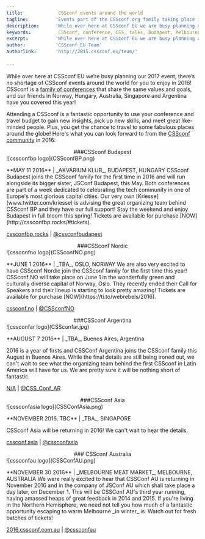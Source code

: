 ```yaml
---
title:             CSSconf events around the world
tagline:          'Events part of the CSSconf.org family taking place in 2016'
description:      'While over here at CSSconf EU we are busy planning our 2017 event, there is no shortage of CSSconf events around     the world!'
keywords:          CSSconf, conference, CSS, talks, Budapest, Melbourne, US, Buenos Aires
excerpt:          'While over here at CSSconf EU we are busy planning our 2017 event, there is no shortage of CSSconf events around     the world!'
author:           'CSSconf EU Team'
authorlink:       'http://2015.cssconf.eu/team/'

---
```



While over here at CSSconf EU we’re busy planning our 2017 event, there’s no shortage of CSSconf events around the world for you to enjoy in 2016! CSSconf is a [family of conferences](http://cssconf.org/) that share the same values and goals, and our friends in Norway, Hungary, Australia, Singapore and Argentina have you covered this year!

Attending a CSSconf is a fantastic opportunity to use your conference and travel budget to gain new insights, pick up new skills, and meet great like-minded people. Plus, you get the chance to travel to some fabulous places around the globe! Here's what you can look forward to from the [CSSconf community](http://cssconf.org/) in 2016:

<div align="center">
###CSSconf Budapest
</div>
<div class="blog-img blog-img--center">
  ![cssconfbp logo](CSSconfBP.png)

  <p>
  **MAY 11 2016** | _AKVÁRIUM KLUB_, BUDAPEST, HUNGARY  
  CSSconf Budapest joins the CSSconf family for the first time in 2016 and will run alongside its bigger sister, JSConf Budapest, this May. Both conferences are part of a week dedicated to celebrating the tech community in one of Europe's most glorious capital cities. Our very own [Kriesse](www.twitter.com/kriesse) is advising the great organizing team behind CSSconf BP and they have our full support! Stay the weekend and enjoy Budapest in full bloom this spring! Tickets are available for purchase [NOW](http://cssconfbp.rocks/#tickets).  


  [cssconfbp.rocks](http://cssconfbp.rocks/) | [@cssconfbudapest](https://twitter.com/cssconfbudapest)
  </p>
</div>  


<div align="center">
###CSSconf Nordic
</div>
<div class="blog-img blog-img--center">
  ![cssconfno logo](CSSconfNO.png)
  <p>
  **JUNE 1 2016** | _TBA_, OSLO, NORWAY  
  We are also very excited to have CSSconf Nordic join the CSSconf family for the first time this year! CSSconf NO will take place on June 1 in the wonderfully green and culturally diverse capital of Norway, Oslo. They recently ended their Call for Speakers and their lineup is starting to look pretty amazing! Tickets are available for purchase [NOW](https://ti.to/webrebels/2016).

  [cssconf.no](http://cssconf.no/) | [@CSSconfNO](https://twitter.com/CSSconfNO)
  </p>
</div>

<div align="center">
###CSSconf Argentina
</div>
<div class="blog-img blog-img--center">
  ![cssconfar logo](CSSconfar.jpg)
  <p>
  **AUGUST 7 2016** | _TBA_, Buenos Aires, Argentina  

2016 is a year of firsts and CSSConf Argentina joins the CSSconf family this August in Buenos Aires. While the final details are still being ironed out, we can't wait to see what the organizing team behind the first CSSconf in Latin America will have for us. We are pretty sure it will be nothing short of fantastic.

  [N/A](N/A) | [@CSS_Conf_AR](https://twitter.com/CSS_Conf_AR)
  </p>
</div>

<div align="center">
###CSSconf Asia
</div>
<div class="blog-img blog-img--center">
  ![cssconfasia logo](CSSConfAsia.png)
  <p>
  **NOVEMBER 2016, TBC** | _TBA_, SINGAPORE  

  CSSconf Asia will be returning in 2016! We can't wait to hear the details.

  [cssconf.asia](www.cssconf.asia) | [@cssconfasia](https://twitter.com/cssconfasia)
  </p>
</div>

<div align="center">
### CSSconf Australia
</div>
<div class="blog-img blog-img--center">
  ![cssconfau logo](CSSConfAU.png)
  <p>
  **NOVEMBER 30 2016** | _MELBOURNE MEAT MARKET_, MELBOURNE, AUSTRALIA   
  We were really excited to hear that CSSConf AU is returning in November 2016 and in the company of JSConf AU which shall take place a day later, on December 1. This will be CSSConf AU's third year running, having amassed heaps of great feedback in 2014 and 2015. If you're living in the Northern Hemisphere, we need not tell you how much of a fantastic opportunity escaping to warm Melbourne _in winter_ is. Watch out for fresh batches of tickets!  

  [2016.cssconf.com.au](http://2016.cssconf.com.au/) | [@cssconfau](https://twitter.com/cssconfau)
  </p>
</div>
